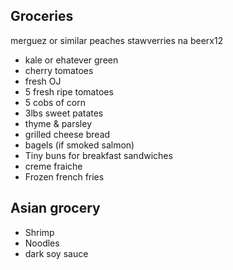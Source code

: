 ## Groceries

merguez or similar
peaches
stawverries
na beerx12


- kale or ehatever green
- cherry tomatoes
- fresh OJ
- 5 fresh ripe tomatoes
- 5 cobs of corn
- 3lbs sweet patates
- thyme & parsley
- grilled cheese bread
- bagels (if smoked salmon)
- Tiny buns for breakfast sandwiches
- creme fraiche
- Frozen french fries

## Asian grocery

- Shrimp
- Noodles
- dark soy sauce


